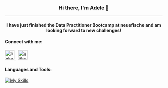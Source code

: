 ### <p align = "center"> Hi there, I'm Adele 👋 </p>
---

#### <p align = "center"> I have just finished the Data Practitioner Bootcamp at neuefische and am looking forward to new challenges!</p>

#### Connect with me: 
<p>
  <a href="https://www.linkedin.com/[removed]" rel="nofollow noreferrer">
    <img src="https://i.stack.imgur.com/gVE0j.png" | width = 30, alt="linkedin"> 
  </a> &nbsp; 
  <a href="https://github.com/[removed]" rel="nofollow noreferrer">
    <img src="https://i.stack.imgur.com/tskMh.png" | width = 30, alt="github"> 
  </a>
</p>  


#### Languages and Tools:
[![My Skills](https://skills.thijs.gg/icons?i=python,postgres,git)](https://skills.thijs.gg)



<!--
**Adele-HH/Adele-HH** is a ✨ _special_ ✨ repository because its `README.md` (this file) appears on your GitHub profile.

Here are some ideas to get you started:

- 🔭 I’m currently working on ...
- 🌱 I’m currently learning ...
- 👯 I’m looking to collaborate on ...
- 🤔 I’m looking for help with ...
- 💬 Ask me about ...
- 📫 How to reach me: ...
- 😄 Pronouns: ...
- ⚡ Fun fact: ...
-->
